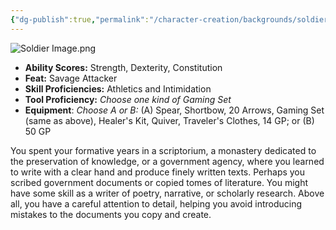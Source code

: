 ```yaml
---
{"dg-publish":true,"permalink":"/character-creation/backgrounds/soldier/"}
---
```


![Soldier Image.png](/img/user/Soldier%20Image.png)
- **Ability Scores:** Strength, Dexterity, Constitution
- **Feat:** Savage Attacker
- **Skill Proficiencies:** Athletics and Intimidation
- **Tool Proficiency:** *Choose one kind of Gaming Set*
- **Equipment**: *Choose A or B:* (A) Spear, Shortbow, 20 Arrows, Gaming Set (same as above), Healer's Kit, Quiver, Traveler's Clothes, 14 GP; or (B) 50 GP

You spent your formative years in a scriptorium, a monastery dedicated to the preservation of knowledge, or a government agency, where you learned to write with a clear hand and produce finely written texts. Perhaps you scribed government documents or copied tomes of literature. You might have some skill as a writer of poetry, narrative, or scholarly research. Above all, you have a careful attention to detail, helping you avoid introducing mistakes to the documents you copy and create.